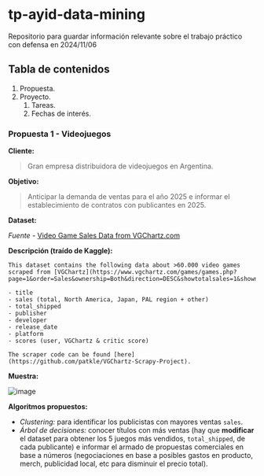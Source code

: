 # tp-ayid-data-mining
Repositorio para guardar información relevante sobre el trabajo práctico con defensa en 2024/11/06

## Tabla de contenidos
1. Propuesta.
2. Proyecto.
    1. Tareas.
    2. Fechas de interés.

### Propuesta 1 - Videojuegos
**Cliente:**
> Gran empresa distribuidora de videojuegos en Argentina.

**Objetivo:**
> Anticipar la demanda de ventas para el año 2025 e informar el establecimiento de contratos con publicantes en 2025.

**Dataset:**

_Fuente_ - [Video Game Sales Data from VGChartz.com](https://www.kaggle.com/datasets/patkle/video-game-sales-data-from-vgchartzcom)

**Descripción (traído de Kaggle):**
```text
This dataset contains the following data about >60.000 video games scraped from [VGChartz](https://www.vgchartz.com/games/games.php?page=1&order=Sales&ownership=Both&direction=DESC&showtotalsales=1&shownasales=1&showpalsales=1&showjapansales=1&showothersales=1&showpublisher=1&showdeveloper=1&showreleasedate=1&showlastupdate=1&showvgchartzscore=1&showcriticscore=1&showuserscore=1&showshipped=1):

- title
- sales (total, North America, Japan, PAL region + other)
- total_shipped
- publisher
- developer
- release_date
- platform
- scores (user, VGChartz & critic score)

The scraper code can be found [here](https://github.com/patkle/VGChartz-Scrapy-Project).
```

**Muestra:**

![image](https://github.com/user-attachments/assets/775462a4-5b1b-48d5-94e5-3cb21f983a16)


**Algoritmos propuestos:**
- _Clustering:_ para identificar los publicistas con mayores ventas `sales`.
- _Árbol de decisiones:_ conocer títulos con más ventas (hay que **modificar** el dataset para obtener los 5 juegos más vendidos, `total_shipped`, de cada publicante) e informar el armado de propuestas comerciales en base a números (negociaciones en base a posibles gastos en producto, merch, publicidad local, etc para disminuir el precio total).
